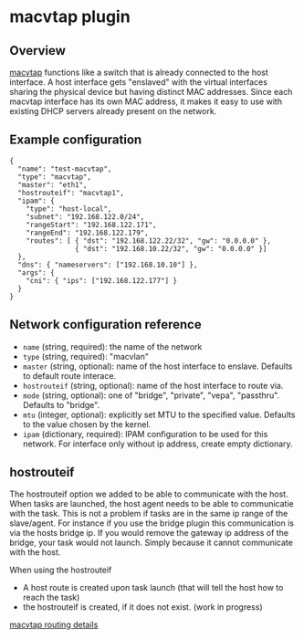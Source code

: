 # macvtap plugin

## Overview

[macvtap](http://backreference.org/2014/03/20/some-notes-on-macvlanmacvtap/) functions like a switch that is already connected to the host interface.
A host interface gets "enslaved" with the virtual interfaces sharing the physical device but having distinct MAC addresses.
Since each macvtap interface has its own MAC address, it makes it easy to use with existing DHCP servers already present on the network.

## Example configuration

```
{
  "name": "test-macvtap",
  "type": "macvtap",
  "master": "eth1",
  "hostrouteif": "macvtap1",
  "ipam": {
    "type": "host-local",
    "subnet": "192.168.122.0/24",
    "rangeStart": "192.168.122.171",
    "rangeEnd": "192.168.122.179",
    "routes": [ { "dst": "192.168.122.22/32", "gw": "0.0.0.0" },
                { "dst": "192.168.10.22/32", "gw": "0.0.0.0" }]
  },
  "dns": { "nameservers": ["192.168.10.10"] },
  "args": {
    "cni": { "ips": ["192.168.122.177"] }
  }
}

```

## Network configuration reference

* `name` (string, required): the name of the network
* `type` (string, required): "macvlan"
* `master` (string, optional): name of the host interface to enslave. Defaults to default route interace.
* `hostrouteif` (string, optional): name of the host interface to route via.
* `mode` (string, optional): one of "bridge", "private", "vepa", "passthru". Defaults to "bridge".
* `mtu` (integer, optional): explicitly set MTU to the specified value. Defaults to the value chosen by the kernel.
* `ipam` (dictionary, required): IPAM configuration to be used for this network. For interface only without ip address, create empty dictionary.

## hostrouteif
The hostrouteif option we added to be able to communicate with the host. When tasks are launched, the host agent needs to be able to communicatie with the task. This is not a problem if tasks are in the same ip range of the slave/agent. For instance if you use the bridge plugin this communication is via the hosts bridge ip. If you would remove the gateway ip address of the bridge, your task would not launch. Simply because it cannot communicate with the host.

When using the hostrouteif
- A host route is created upon task launch (that will tell the host how to reach the task)
- the hostrouteif is created, if it does not exist. (work in progress)


[macvtap routing details](https://github.com/f1-outsourcing/plugins/blob/master/plugins/main/macvtap/macvtap-routing.md)

